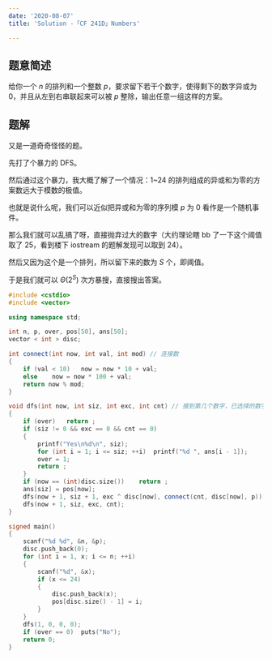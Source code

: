 ```yaml
---
date: '2020-08-07'
title: 'Solution -「CF 241D」Numbers'

---
```


## 题意简述

给你一个 $n$ 的排列和一个整数 $p$，要求留下若干个数字，使得剩下的数字异或为 $0$，并且从左到右串联起来可以被 $p$ 整除，输出任意一组这样的方案。

## 题解

又是一道奇奇怪怪的题。

先打了个暴力的 DFS。

然后通过这个暴力，我大概了解了一个情况：1~24 的排列组成的异或和为零的方案数远大于模数的极值。

也就是说什么呢，我们可以近似把异或和为零的序列模 $p$ 为 0 看作是一个随机事件。

那么我们就可以乱搞了呀，直接抛弃过大的数字（大约理论瞎 bb 了一下这个阈值取了 25，看到楼下 iostream 的题解发现可以取到 24）。

然后又因为这个是一个排列，所以留下来的数为 $S$ 个，即阈值。

于是我们就可以 $\Theta(2^{S})$ 次方暴搜，直接搜出答案。

```cpp
#include <cstdio>
#include <vector>

using namespace std;

int n, p, over, pos[50], ans[50];
vector < int > disc;

int connect(int now, int val, int mod) // 连接数
{
	if (val < 10)	now = now * 10 + val;
	else	now = now * 100 + val;
	return now % mod;
}

void dfs(int now, int siz, int exc, int cnt) // 搜到第几个数字，已选择的数字个数，当前异或和，当前选择的数字连接起来 mod p 的值
{
	if (over)	return ;
	if (siz != 0 && exc == 0 && cnt == 0)
	{
		printf("Yes\n%d\n", siz);
		for (int i = 1; i <= siz; ++i)	printf("%d ", ans[i - 1]);
		over = 1;
		return ;
	}
	if (now == (int)disc.size())	return ;
	ans[siz] = pos[now];
	dfs(now + 1, siz + 1, exc ^ disc[now], connect(cnt, disc[now], p));
	dfs(now + 1, siz, exc, cnt);
}

signed main()
{
	scanf("%d %d", &n, &p);
	disc.push_back(0);
	for (int i = 1, x; i <= n; ++i)
	{
		scanf("%d", &x);
		if (x <= 24)
		{
			disc.push_back(x);
			pos[disc.size() - 1] = i;
		}
	}
	dfs(1, 0, 0, 0);
	if (over == 0)	puts("No");
	return 0;
}
```